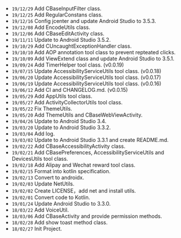 * `19/12/29` Add CBaseInputFilter class.
* `19/12/25` Add RegularConstans class.
* `19/12/16` Config jcenter and update Android Studio to 3.5.3.
* `19/12/08` Add EncodeUtils class. 
* `19/12/06` Add CBaseEditActivity class. 
* `19/11/11` Update to Android Studio 3.5.2. 
* `19/10/29` Add CUncaughtExceptionHandler class. 
* `19/10/10` Add AOP annotation tool class to prevent repteated clicks. 
* `19/10/09` Add ViewExtend class and update Android Studio to 3.5.1. 
* `19/09/24` Add TimerHelper tool class. (v0.0.19)
* `19/07/15` Update AccessibilityServiceUtils tool class. (v0.0.18)
* `19/06/20` Update AccessibilityServiceUtils tool class. (v0.0.17)
* `19/06/19` Update AccessibilityServiceUtils tool class. (v0.0.16)
* `19/06/12` Add CI and CHANGELOG.md. (v0.0.15)
* `19/05/29` Add AppUtils tool class.
* `19/05/27` Add ActivityCollectorUtils tool class.
* `19/05/22` Fix ThemeUtils.
* `19/05/20` Add ThemeUtils and CBaseWebViewActivity.
* `19/04/26` Update to Android Studio 3.4.
* `19/03/20` Update to Android Studio 3.3.2.
* `19/03/04` Add log.
* `19/03/02` Update to Android Studio 3.3.1 and create README.md.
* `19/02/22` Add CBaseAccessibilityActivity class.
* `19/02/21` Add CBasePreferences, AccessibilityServiceUtils and DevicesUtils tool class.
* `19/02/18` Add Alipay and Wechat reward tool class.
* `19/02/15` Format into kotlin specification.
* `19/02/13` Convert to androidx.
* `19/02/03` Update NetUtils.
* `19/02/02` Create LICENSE，add net and install utils.
* `19/02/01` Convert code to Kotlin.
* `19/01/24` Update Android Studio to 3.3.0.
* `18/03/22` Add VoiceUtil.
* `18/03/06` Add CBaseActivity and provide permission methods.
* `18/02/28` Add show toast method class.
* `18/02/27` Init Project.
